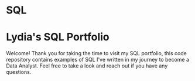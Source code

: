 # SQL
# Lydia's SQL Portfolio
Welcome! Thank you for taking the time to visit my SQL portfolio, this code repository contains examples of SQL I've written in my journey to become a Data Analyst. Feel free to take a look and reach out if you have any questions.
